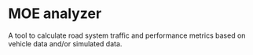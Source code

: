 # MOE analyzer

A tool to calculate road system traffic and performance metrics based on vehicle data and/or simulated data.
